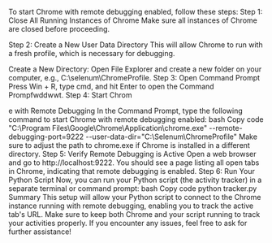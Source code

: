 To start Chrome with remote debugging enabled, follow these steps:
Step 1: Close All Running Instances of Chrome
Make sure all instances of Chrome are closed before proceeding.

Step 2: Create a New User Data Directory
This will allow Chrome to run with a fresh profile, which is necessary for debugging.

Create a New Directory:
Open File Explorer and create a new folder on your computer, e.g., C:\selenum\ChromeProfile.
Step 3: Open Command Prompt
Press Win + R, type cmd, and hit Enter to open the Command Prompfwddwwt.
Step 4: Start Chrom

e with Remote Debugging
In the Command Prompt, type the following command to start Chrome with remote debugging enabled:
bash
Copy code
"C:\Program Files\Google\Chrome\Application\chrome.exe" --remote-debugging-port=9222 --user-data-dir="C:\Selenum\ChromeProfile"
Make sure to adjust the path to chrome.exe if Chrome is installed in a different directory.
Step 5: Verify Remote Debugging is Active
Open a web browser and go to http://localhost:9222.
You should see a page listing all open tabs in Chrome, indicating that remote debugging is enabled.
Step 6: Run Your Python Script
Now, you can run your Python script (the activity tracker) in a separate terminal or command prompt:
bash
Copy code
python tracker.py
Summary
This setup will allow your Python script to connect to the Chrome instance running with remote debugging, enabling you to track the active tab's URL. Make sure to keep both Chrome and your script running to track your activities properly. If you encounter any issues, feel free to ask for further assistance!






